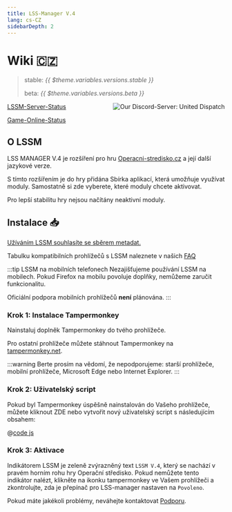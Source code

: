```yaml
---
title: LSS-Manager V.4
lang: cs-CZ
sidebarDepth: 2
---
```


# Wiki 🇨🇿 <Badge :text="'v' + $theme.variables.versions.short"/>

> stable: <i>{{ $theme.variables.versions.stable }}</i>
> 
> beta: <i>{{ $theme.variables.versions.beta }}</i>

<discord style="float: right;"><img src="https://discord.com/api/guilds/254167535446917120/embed.png?style=banner1" alt="Our Discord-Server: United Dispatch" data-prevent-zooming></discord>

[LSSM-Server-Status](https://status.lss-manager.de)

[Game-Online-Status](https://status.lss-manager.de/status/missionchief)

<!-- Do NOT edit anything above this line! Any edits will be removed as content is auto generated! -->

## O LSSM

LSS MANAGER V.4 je rozšíření pro hru [Operacni-stredisko.cz](https://www.operacni-stredisko.cz/) a její další jazykové verze.

S tímto rozšířením je do hry přidána Sbírka aplikací, která umožňuje využívat moduly. Samostatně si zde vyberete, které moduly chcete aktivovat. 

Pro lepší stabilitu hry nejsou načítány neaktivní moduly.


## Instalace 📥
[Užíváním LSSM souhlasíte se sběrem metadat.](metadata.md)

Tabulku kompatibilních prohlížečů s LSSM naleznete v našich [FAQ](faq.md)

:::tip LSSM na mobilních telefonech
Nezajišťujeme používání LSSM na mobilech. Pokud Firefox na mobilu povoluje doplňky, nemůžeme zaručit funkcionalitu.

Oficiální podpora mobilních prohlížečů **není** plánována.
:::

### Krok 1: Instalace Tampermonkey
Nainstaluj doplněk Tampermonkey do tvého prohlížeče.

<tampermonkey-download-table/>

Pro ostatní prohlížeče můžete stáhnout Tampermonkey na [tampermonkey.net](https://www.tampermonkey.net/).

:::warning
Berte prosím na vědomí, že nepodporujeme: starší prohlížeče, mobilní prohlížeče, Microsoft Edge nebo Internet Explorer.
:::

### Krok 2: Uživatelský script
Pokud byl Tampermonkey úspěšně nainstalován do Vašeho prohlížeče, můžete kliknout <a :href="$theme.variables.server + 'lssm-v4.user.js'" target="_blank">ZDE</a> nebo vytvořit nový uživatelský script s následujícím obsahem:

@[code js](@userscript)

### Krok 3: Aktivace
Indikátorem LSSM je zeleně zvýrazněný text `LSSM V.4`, který se nachází v pravém horním rohu hry Operační středisko.
Pokud nemůžete tento indikátor nalézt, klikněte na ikonku tampermonkey ve Vašem prohlížeči a zkontrolujte, zda je přepínač pro LSS-manager nastaven na `Povoleno`.

Pokud máte jakékoli problémy, neváhejte kontaktovat [Podporu](support.md).
